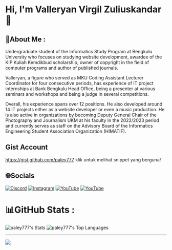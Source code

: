 
# Hi, I'm Valleryan Virgil Zuliuskandar 👋
## 💫About Me :
Undergraduate student of the Informatics Study Program at Bengkulu University who focuses on studying website development, awardee of the KIP Kuliah Kemdikbud scholarship, owner of copyright in the field of computer programs and author of published journals.

Valleryan, a figure who served as MKU Coding Assistant Lecturer Coordinator for four consecutive periods, has experience of IT project internships at Bank Bengkulu Head Office, being a presenter at various seminars and workshops and being a judge in several competitions.

Overall, his experience spans over 12 positions. He also developed around 14 IT projects either as a website developer or even a music production. He is also active in organizations by becoming Deputy General Chair of the Photography and Journalism UKM at his faculty in the 2022/2023 period and currently serves as staff on the Advisory Board of the Informatics Engineering Student Association Organization (HIMATIF).

## Gist Account
https://gist.github.com/paley777 klik untuk melihat snippet yang berguna!


## 🌐Socials
[![Discord](https://img.shields.io/badge/Discord-%237289DA.svg?logo=discord&logoColor=white)](https://discord.com/users/756348391381926010)
[![Instagram](https://img.shields.io/badge/Instagram-%23E4405F.svg?logo=Instagram&logoColor=white)](https://instagram.com/valley_feeds)
[![YouTube](https://img.shields.io/badge/YouTube-%23FF0000.svg?logo=YouTube&logoColor=white)](https://www.youtube.com/channel/UCUncJttuGfDFnwgWZ2xLtyg)
[![YouTube](https://img.shields.io/badge/Linkedin-account-brightgreen)](https://www.linkedin.com/in/valleryan-virgil-zuliuskandar-50366a242/)


# 📊GitHub Stats :
![paley777's Stats](https://github-readme-stats.vercel.app/api?username=paley777&theme=outrun&show_icons=true&hide_border=false&count_private=true)
![paley777's Top Languages](https://github-readme-stats.vercel.app/api/top-langs/?username=paley777&theme=outrun&show_icons=true&hide_border=false&layout=compact)


---
[![](https://visitcount.itsvg.in/api?id=paley777&icon=8&color=12)](https://visitcount.itsvg.in)
